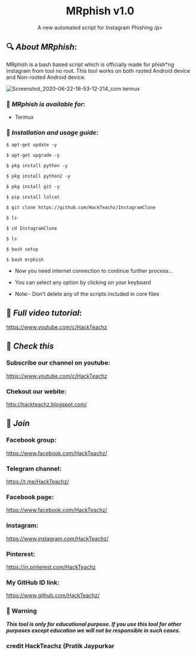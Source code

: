 <h1 align="center">MRphish v1.0</h1>
<p align="center">
      A new automated script for Instagram Phishing
/p>

## 🔍 ***About MRphish***:

MRphish is a bash based script which is officially made for phish*ng instagram from tool no root. This tool works on both rooted Android device and Non-rooted Android device.

![Screenshot_2020-06-22-18-53-12-214_com termux](https://user-images.githubusercontent.com/49580304/91927825-64922800-ec8f-11ea-9e64-dce26665c205.jpg)


### 📌 ***MRphish is available for***:

* Termux

### 📌 ***Installation and usage guide***:
```
$ apt-get update -y
```
```
$ apt-get upgrade -y
```
```
$ pkg install python -y 
```
```
$ pkg install python2 -y
```
```
$ pkg install git -y
```
```
$ pip install lolcat
```
```
$ git clone https://github.com/HackTeachz/InstagramClone
```
```
$ ls
```
```
$ cd InstagramClone
```
```
$ ls
```
```
$ bash setup
```
```
$ bash mrphish
```
* Now you need internet connection to continue further process...

* You can select any option by clicking on your keyboard

* Note:- Don't delete any of the scripts included in core files

## 📌 ***Full video tutorial***:
https://www.youtube.com/c/HackTeachz

## 🔗 ***Check this***

### Subscribe our channel on youtube:
https://www.youtube.com/c/HackTeachz

### Chekout our webite:
http://hackteachz.blogspot.com/

## 👥 ***Join***

### Facebook group: 
https://www.facebook.com/HackTeachz/

### Telegram channel:
https://t.me/HackTeachz/

### Facebook page:
https://www.facebook.com/HackTeachz/

### Instagram: 
https://www.instagram.com/HackTeachz/

### Pinterest:
https://in.pinterest.com/HackTeachz

### My GitHub ID link:
https://www.github.com/HackTeachz/

### 📢 Warning

***This tool is only for educational purpose. If you use this tool for other purposes except education we will not be responsible in such cases.***

### credit HackTeachz (Pratik Jaypurkar
